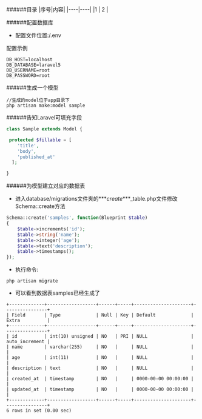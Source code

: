 ######目录
|序号|内容|
|----|----|
|1   |  2 | 

######配置数据库

- 配置文件位置:/.env

配置示例

```
DB_HOST=localhost
DB_DATABASE=laravel5
DB_USERNAME=root
DB_PASSWORD=root
```

######生成一个模型

```
//生成的model位于app目录下
php artisan make:model sample
```

######告知Laravel可填充字段

```php
class Sample extends Model {

 protected $fillable = [
    'title',
    'body',
    'published_at'
  ];

}
```

######为模型建立对应的数据表

- 进入database/migrations文件夹的***_create_***_table.php文件修改Schema::create方法

```php
Schema::create('samples', function(Blueprint $table)
{
    $table->increments('id');
    $table->string('name');
    $table->integer('age');
    $table->text('description');
    $table->timestamps();
});
```

- 执行命令:
```
php artisan migrate
```

- 可以看到数据表samples已经生成了
```
+-------------+------------------+------+-----+---------------------+----------------+
| Field       | Type             | Null | Key | Default             | Extra          |
+-------------+------------------+------+-----+---------------------+----------------+
| id          | int(10) unsigned | NO   | PRI | NULL                | auto_increment |
| name        | varchar(255)     | NO   |     | NULL                |                |
| age         | int(11)          | NO   |     | NULL                |                |
| description | text             | NO   |     | NULL                |                |
| created_at  | timestamp        | NO   |     | 0000-00-00 00:00:00 |                |
| updated_at  | timestamp        | NO   |     | 0000-00-00 00:00:00 |                |
+-------------+------------------+------+-----+---------------------+----------------+
6 rows in set (0.00 sec)
```



